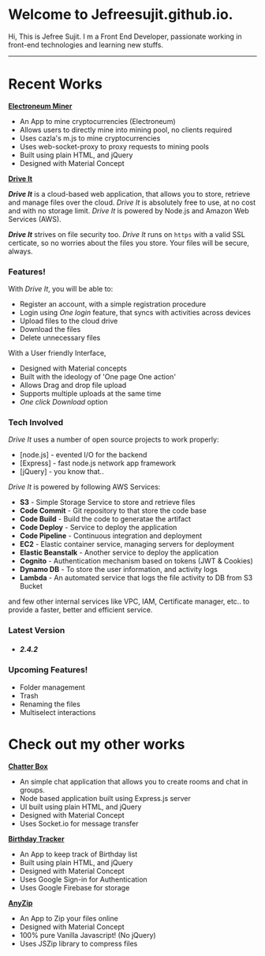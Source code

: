 # Welcome to Jefreesujit.github.io.
Hi, This is Jefree Sujit. I m a Front End Developer, passionate working in front-end technologies and learning new stuffs. 

----

# Recent Works

[**Electroneum Miner**](http://etnminer.tk)

* An App to mine cryptocurrencies (Electroneum)
* Allows users to directly mine into mining pool, no clients required
* Uses cazla's m.js to mine cryptocurrencies
* Uses web-socket-proxy to proxy requests to mining pools
* Built using plain HTML, and jQuery
* Designed with Material Concept


[**Drive It**](https://driveit.us-west-2.elasticbeanstalk.com)

***Drive It*** is a cloud-based web application, that allows you to store, retrieve and manage files over the cloud. *Drive It* is absolutely free to use, at no cost and with no storage limit. *Drive It* is powered by Node.js and Amazon Web Services (AWS).

***Drive It*** strives on file security too. *Drive It* runs on ```https``` with a valid SSL certicate, so no worries about the files you store. Your files will be secure, always.

### Features!
With *Drive It*, you will be able to:
  - Register an account, with a simple registration procedure
  - Login using *One login* feature, that syncs with activities across devices
  - Upload files to the cloud drive
  - Download the files
  - Delete unnecessary files

With a User friendly Interface,
- Designed with Material concepts
- Built with the ideology of 'One page One action'
- Allows Drag and drop file upload
- Supports multiple uploads at the same time
- *One click Download* option

### Tech Involved

*Drive It* uses a number of open source projects to work properly:
* [node.js] - evented I/O for the backend
* [Express] - fast node.js network app framework
* [jQuery] - you know that..

*Drive It* is powered by following AWS Services:

* **S3** - Simple Storage Service to store and retrieve files
* **Code Commit** - Git repository to that store the code base
* **Code Build** - Build the code to generatae the artifact
* **Code Deploy** - Service to deploy the application
* **Code Pipeline** - Continuous integration and deployment
* **EC2** - Elastic container service, managing servers for deployment
* **Elastic Beanstalk** - Another service to deploy the application
* **Cognito** - Authentication mechanism based on tokens (JWT & Cookies)
* **Dynamo DB** - To store the user information, and activity logs
* **Lambda** - An automated service that logs the file activity to DB from S3 Bucket

and few other internal services like VPC, IAM, Certificate manager, etc.. to provide a faster, better and efficient service.

### Latest Version
- ##### 2.4.2 

### Upcoming Features!
  - Folder management
  - Trash 
  - Renaming the files
  - Multiselect interactions


# Check out my other works 

[**Chatter Box**](https://mychatterbox.herokuapp.com/)

* An simple chat application that allows you to create rooms and chat in groups.
* Node based application built using Express.js server
* UI built using plain HTML, and jQuery
* Designed with Material Concept
* Uses Socket.io for message transfer


[**Birthday Tracker**](http://jefreesujit.github.io/birthdaytracker/public/)

* An App to keep track of Birthday list
* Built using plain HTML, and jQuery
* Designed with Material Concept
* Uses Google Sign-in for Authentication
* Uses Google Firebase for storage


[**AnyZip**](http://jefreesujit.github.io/anyzip/)

* An App to Zip your files online
* Designed with Material Concept
* 100% pure Vanilla Javascript! (No jQuery)
* Uses JSZip library to compress files
